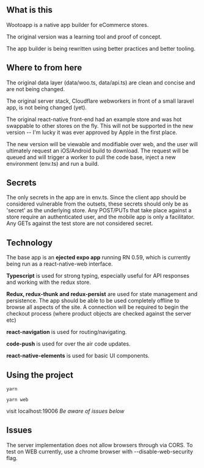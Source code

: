 ## What is this

Wootoapp is a native app builder for eCommerce stores.

The original version was a learning tool and proof of concept.

The app builder is being rewritten using better practices and better tooling.

## Where to from here

The original data layer (data/woo.ts, data/api.ts) are clean and concise and are not being changed.

The original server stack, Cloudflare webworkers in front of a small laravel app, is not being changed (yet).

The original react-native front-end had an example store and was hot swappable to other stores on the fly. This will not be supported in the new version -- I'm lucky it was ever approved by Apple in the first place.

The new version will be viewable and modifiable over web, and the user will ultimately request an iOS/Android build to download. The request will be queued and will trigger a worker to pull the code base, inject a new environment (env.ts) and run a build.

## Secrets

The only secrets in the app are in env.ts.
Since the client app should be considered vulnerable from the outsets, these secrets should only be as 'secret' as the underlying store.
Any POST/PUTs that take place against a store require an authenticated user, and the mobile app is only a facilitator. Any GETs against the test store are not considered secret.

## Technology

The base app is an **ejected expo app** running RN 0.59, which is currently being run as a react-native-web interface.

**Typescript** is used for strong typing, especially useful for API responses and working with the redux store.

**Redux, redux-thunk and redux-persist** are used for state management and persistence. The app should be able to be used completely offline to browse all aspects of the site.
A connection will be required to begin the checkout process (where product objects are checked against the server etc)

**react-navigation** is used for routing/navigating.

**code-push** is used for over the air code updates.

**react-native-elements** is used for basic UI components.

## Using the project

`yarn`

`yarn web`

visit localhost:19006 _Be aware of issues below_

## Issues

The server implementation does not allow browsers through via CORS. To test on WEB currently, use a chrome browser with --disable-web-security flag.
